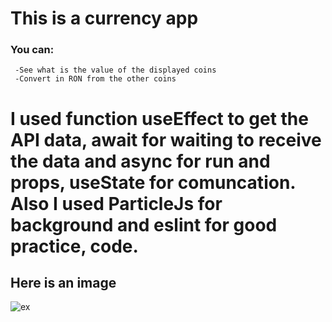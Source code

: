 # This is a currency app
### You can:
     -See what is the value of the displayed coins
     -Convert in RON from the other coins

# I used function useEffect to get the API data, await for waiting to receive the data and async for run and props, useState for comuncation. Also I used ParticleJs for background and eslint for good practice, code.

## Here is an image
![ex](https://user-images.githubusercontent.com/37274630/107539214-690f2500-6bcd-11eb-8d6e-a6f002183687.jpg)
